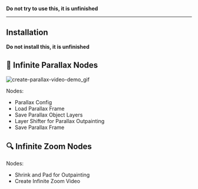 **Do not try to use this, it is unfinished**

-----------

## Installation

**Do not install this, it is unfinished**

## 🌌 Infinite Parallax Nodes

![create-parallax-video-demo_gif](wiki/wiki-pics/node-demos/create_parallax_video_node-demo_gif.gif)

Nodes:
- Parallax Config
- Load Parallax Frame
- Save Parallax Object Layers
- Layer Shifter for Parallax Outpainting
- Save Parallax Frame

## 🔍 Infinite Zoom Nodes

Nodes:
- Shrink and Pad for Outpainting
- Create Infinite Zoom Video

<!-- # Installation

1. `cd` into `ComfyUI/custom_nodes`
2. `git clone` this repo

# Requirements

- Python3.10+ -->